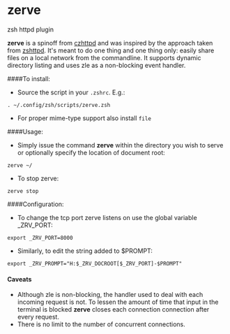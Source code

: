 zerve
=====

zsh httpd plugin

**zerve** is a spinoff from [czhttpd](http://github.com/jsks/czhttpd) and was inspired by the approach taken from [zshttpd](http://zshwiki.org/home/code/scripts/zshttpd). It's meant to do one thing and one thing only: easily share files on a local network from the commandline. It supports dynamic directory listing and uses zle as a non-blocking event handler.

####To install:
- Source the script in your `.zshrc`. E.g.:
```
. ~/.config/zsh/scripts/zerve.zsh
```
- For proper mime-type support also install `file`

####Usage:
- Simply issue the command **zerve** within the directory you wish to serve or optionally specify the location of document root:
```
zerve ~/
```
- To stop zerve:
```
zerve stop
```

####Configuration:
- To change the tcp port zerve listens on use the global variable _ZRV_PORT:
```
export _ZRV_PORT=8000
```
- Similarly, to edit the string added to $PROMPT:
```
export _ZRV_PROMPT="H:$_ZRV_DOCROOT[$_ZRV_PORT]-$PROMPT"
```

#### Caveats
- Although zle is non-blocking, the handler used to deal with each incoming request is not. To lessen the amount of time that input in the terminal is blocked **zerve** closes each connection connection after every request.
- There is no limit to the number of concurrent connections.


